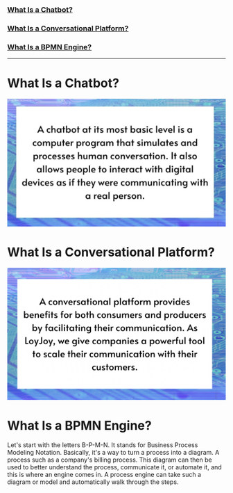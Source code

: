 

### [What Is a Chatbot?](#what-is-a-chatbot-1)

### [What Is a Conversational Platform?](#what-is-a-conversational-platform-1)

### [What Is a BPMN Engine?](#what-is-a-bpmn-engine-1)
____

# What Is a Chatbot?

<p align="center">
  <img src="Chatbot.png" alt="chatbot" title="Chatbot" width="600"/>
</p>

# What Is a Conversational Platform?

<p align="center">
  <img src="Coversational_platform.png" alt="platform" title="Platform" width="600"/>
</p>

# What Is a BPMN Engine?

Let's start with the letters B-P-M-N. It stands for Business Process Modeling Notation. Basically, it's a way to turn a process into a diagram. A process such as a company's billing process. This diagram can then be used to better understand the process, communicate it, or automate it, and this is where an engine comes in. A process engine can take such a diagram or model and automatically walk through the steps.

